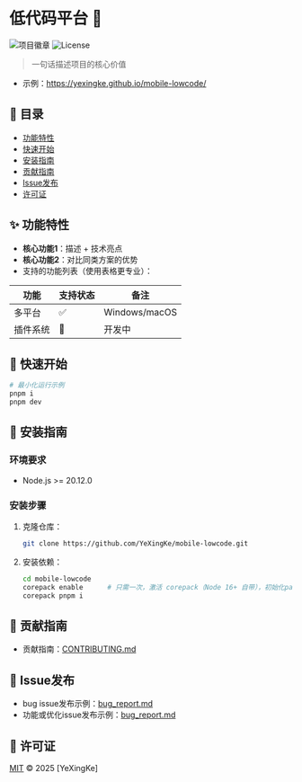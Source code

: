 # 低代码平台 🚀

![项目徽章](https://img.shields.io/badge/版本-1.0.0-blue)
![License](https://img.shields.io/github/license/YeXingKe/mobile-lowcode)

> 一句话描述项目的核心价值
- 示例：https://yexingke.github.io/mobile-lowcode/
## 📌 目录
- [功能特性](#✨-功能特性)
- [快速开始](#🚀-快速开始)
- [安装指南](#🔧-安装指南)
- [贡献指南](#🤝-贡献指南)
- [Issue发布](#📩-Issue发布)
- [许可证](#📜-许可证)

## ✨ 功能特性
- **核心功能1**：描述 + 技术亮点
- **核心功能2**：对比同类方案的优势
- 支持的功能列表（使用表格更专业）：

| 功能       | 支持状态 | 备注          |
|------------|----------|---------------|
| 多平台     | ✅        | Windows/macOS |
| 插件系统   | 🚧        | 开发中        |

## 🚀 快速开始
```bash
# 最小化运行示例
pnpm i
pnpm dev
```

## 🔧 安装指南
### 环境要求
- Node.js >= 20.12.0

### 安装步骤
1. 克隆仓库：
   ```bash
   git clone https://github.com/YeXingKe/mobile-lowcode.git
   ```
2. 安装依赖：
   ```bash
   cd mobile-lowcode
   corepack enable      # 只需一次，激活 corepack（Node 16+ 自带），初始化packageManager
   corepack pnpm i 
   ```


## 🤝 贡献指南
- 贡献指南：[CONTRIBUTING.md](.github/CONTRIBUTING.md)
## 📩 Issue发布
- bug issue发布示例：[bug_report.md](.github/ISSUE_TEMPLATE/bug-report.md)
- 功能或优化issue发布示例：[bug_report.md](.github/ISSUE_TEMPLATE/feature-request.md)
## 📜 许可证
[MIT](LICENSE) © 2025 [YeXingKe]
